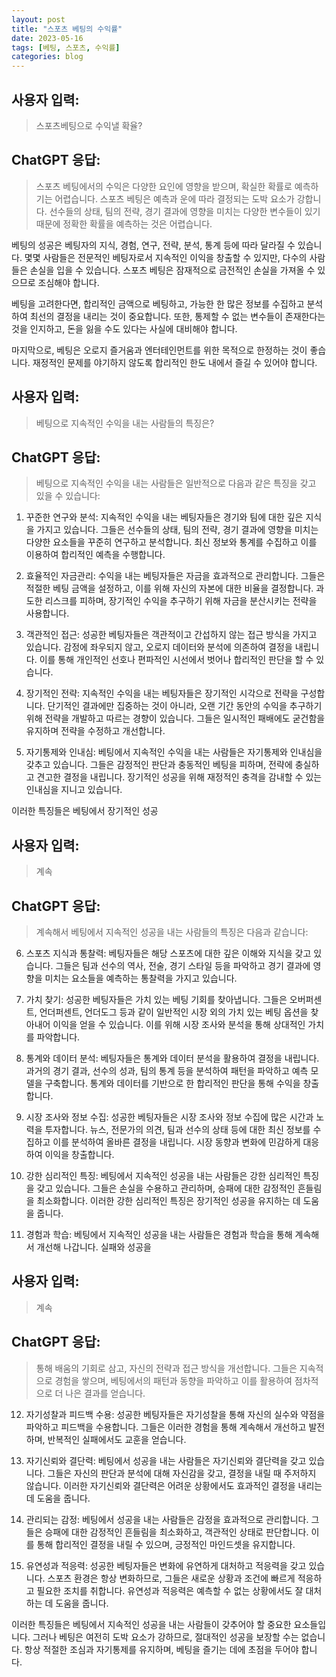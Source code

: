 ```yaml
---
layout: post
title: "스포츠 베팅의 수익률"
date: 2023-05-16
tags: [베팅, 스포츠, 수익률]
categories: blog
---
```


## 사용자 입력:
> 스포츠베팅으로 수익낼 확율?

## ChatGPT 응답:
> 스포츠 베팅에서의 수익은 다양한 요인에 영향을 받으며, 확실한 확률로 예측하기는 어렵습니다. 스포츠 베팅은 예측과 운에 따라 결정되는 도박 요소가 강합니다. 선수들의 상태, 팀의 전략, 경기 결과에 영향을 미치는 다양한 변수들이 있기 때문에 정확한 확률을 예측하는 것은 어렵습니다.

베팅의 성공은 베팅자의 지식, 경험, 연구, 전략, 분석, 통계 등에 따라 달라질 수 있습니다. 몇몇 사람들은 전문적인 베팅자로서 지속적인 이익을 창출할 수 있지만, 다수의 사람들은 손실을 입을 수 있습니다. 스포츠 베팅은 잠재적으로 금전적인 손실을 가져올 수 있으므로 조심해야 합니다.

베팅을 고려한다면, 합리적인 금액으로 베팅하고, 가능한 한 많은 정보를 수집하고 분석하여 최선의 결정을 내리는 것이 중요합니다. 또한, 통제할 수 없는 변수들이 존재한다는 것을 인지하고, 돈을 잃을 수도 있다는 사실에 대비해야 합니다.

마지막으로, 베팅은 오로지 즐거움과 엔터테인먼트를 위한 목적으로 한정하는 것이 좋습니다. 재정적인 문제를 야기하지 않도록 합리적인 한도 내에서 즐길 수 있어야 합니다.

## 사용자 입력:
> 베팅으로 지속적인 수익을 내는 사람들의 특징은?

## ChatGPT 응답:
> 베팅으로 지속적인 수익을 내는 사람들은 일반적으로 다음과 같은 특징을 갖고 있을 수 있습니다:

1. 꾸준한 연구와 분석: 지속적인 수익을 내는 베팅자들은 경기와 팀에 대한 깊은 지식을 가지고 있습니다. 그들은 선수들의 상태, 팀의 전략, 경기 결과에 영향을 미치는 다양한 요소들을 꾸준히 연구하고 분석합니다. 최신 정보와 통계를 수집하고 이를 이용하여 합리적인 예측을 수행합니다.

2. 효율적인 자금관리: 수익을 내는 베팅자들은 자금을 효과적으로 관리합니다. 그들은 적절한 베팅 금액을 설정하고, 이를 위해 자신의 자본에 대한 비율을 결정합니다. 과도한 리스크를 피하며, 장기적인 수익을 추구하기 위해 자금을 분산시키는 전략을 사용합니다.

3. 객관적인 접근: 성공한 베팅자들은 객관적이고 간섭하지 않는 접근 방식을 가지고 있습니다. 감정에 좌우되지 않고, 오로지 데이터와 분석에 의존하여 결정을 내립니다. 이를 통해 개인적인 선호나 편파적인 시선에서 벗어나 합리적인 판단을 할 수 있습니다.

4. 장기적인 전략: 지속적인 수익을 내는 베팅자들은 장기적인 시각으로 전략을 구성합니다. 단기적인 결과에만 집중하는 것이 아니라, 오랜 기간 동안의 수익을 추구하기 위해 전략을 개발하고 따르는 경향이 있습니다. 그들은 일시적인 패배에도 굳건함을 유지하며 전략을 수정하고 개선합니다.

5. 자기통제와 인내심: 베팅에서 지속적인 수익을 내는 사람들은 자기통제와 인내심을 갖추고 있습니다. 그들은 감정적인 판단과 충동적인 베팅을 피하며, 전략에 충실하고 견고한 결정을 내립니다. 장기적인 성공을 위해 재정적인 충격을 감내할 수 있는 인내심을 지니고 있습니다.

이러한 특징들은 베팅에서 장기적인 성공

## 사용자 입력:
> 계속

## ChatGPT 응답:
> 계속해서 베팅에서 지속적인 성공을 내는 사람들의 특징은 다음과 같습니다:

6. 스포츠 지식과 통찰력: 베팅자들은 해당 스포츠에 대한 깊은 이해와 지식을 갖고 있습니다. 그들은 팀과 선수의 역사, 전술, 경기 스타일 등을 파악하고 경기 결과에 영향을 미치는 요소들을 예측하는 통찰력을 가지고 있습니다.

7. 가치 찾기: 성공한 베팅자들은 가치 있는 베팅 기회를 찾아냅니다. 그들은 오버퍼센트, 언더퍼센트, 언더도그 등과 같이 일반적인 시장 외의 가치 있는 베팅 옵션을 찾아내어 이익을 얻을 수 있습니다. 이를 위해 시장 조사와 분석을 통해 상대적인 가치를 파악합니다.

8. 통계와 데이터 분석: 베팅자들은 통계와 데이터 분석을 활용하여 결정을 내립니다. 과거의 경기 결과, 선수의 성과, 팀의 통계 등을 분석하여 패턴을 파악하고 예측 모델을 구축합니다. 통계와 데이터를 기반으로 한 합리적인 판단을 통해 수익을 창출합니다.

9. 시장 조사와 정보 수집: 성공한 베팅자들은 시장 조사와 정보 수집에 많은 시간과 노력을 투자합니다. 뉴스, 전문가의 의견, 팀과 선수의 상태 등에 대한 최신 정보를 수집하고 이를 분석하여 올바른 결정을 내립니다. 시장 동향과 변화에 민감하게 대응하여 이익을 창출합니다.

10. 강한 심리적인 특징: 베팅에서 지속적인 성공을 내는 사람들은 강한 심리적인 특징을 갖고 있습니다. 그들은 손실을 수용하고 관리하며, 승패에 대한 감정적인 흔들림을 최소화합니다. 이러한 강한 심리적인 특징은 장기적인 성공을 유지하는 데 도움을 줍니다.

11. 경험과 학습: 베팅에서 지속적인 성공을 내는 사람들은 경험과 학습을 통해 계속해서 개선해 나갑니다. 실패와 성공을

## 사용자 입력:
> 계속

## ChatGPT 응답:
> 통해 배움의 기회로 삼고, 자신의 전략과 접근 방식을 개선합니다. 그들은 지속적으로 경험을 쌓으며, 베팅에서의 패턴과 동향을 파악하고 이를 활용하여 점차적으로 더 나은 결과를 얻습니다.

12. 자기성찰과 피드백 수용: 성공한 베팅자들은 자기성찰을 통해 자신의 실수와 약점을 파악하고 피드백을 수용합니다. 그들은 이러한 경험을 통해 계속해서 개선하고 발전하며, 반복적인 실패에서도 교훈을 얻습니다.

13. 자기신뢰와 결단력: 베팅에서 성공을 내는 사람들은 자기신뢰와 결단력을 갖고 있습니다. 그들은 자신의 판단과 분석에 대해 자신감을 갖고, 결정을 내릴 때 주저하지 않습니다. 이러한 자기신뢰와 결단력은 어려운 상황에서도 효과적인 결정을 내리는 데 도움을 줍니다.

14. 관리되는 감정: 베팅에서 성공을 내는 사람들은 감정을 효과적으로 관리합니다. 그들은 승패에 대한 감정적인 흔들림을 최소화하고, 객관적인 상태로 판단합니다. 이를 통해 합리적인 결정을 내릴 수 있으며, 긍정적인 마인드셋을 유지합니다.

15. 유연성과 적응력: 성공한 베팅자들은 변화에 유연하게 대처하고 적응력을 갖고 있습니다. 스포츠 환경은 항상 변화하므로, 그들은 새로운 상황과 조건에 빠르게 적응하고 필요한 조치를 취합니다. 유연성과 적응력은 예측할 수 없는 상황에서도 잘 대처하는 데 도움을 줍니다.

이러한 특징들은 베팅에서 지속적인 성공을 내는 사람들이 갖추어야 할 중요한 요소들입니다. 그러나 베팅은 여전히 도박 요소가 강하므로, 절대적인 성공을 보장할 수는 없습니다. 항상 적절한 조심과 자기통제를 유지하며, 베팅을 즐기는 데에 초점을 두어야 합니다.

